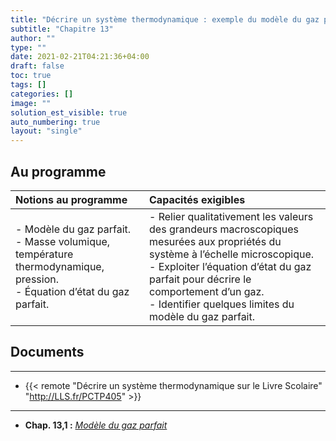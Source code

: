 ```yaml
---
title: "Décrire un système thermodynamique : exemple du modèle du gaz parfait"
subtitle: "Chapitre 13"
author: ""
type: ""
date: 2021-02-21T04:21:36+04:00
draft: false
toc: true
tags: []
categories: []
image: ""
solution_est_visible: true
auto_numbering: true
layout: "single"
---
```


## Au programme

| Notions au programme | Capacités exigibles |
| :---- | :---- |
| - Modèle du gaz parfait.<br />- Masse volumique, température thermodynamique, pression.<br />- Équation d’état du gaz parfait. | - Relier qualitativement les valeurs des grandeurs macroscopiques mesurées aux propriétés du système à l’échelle microscopique.<br />- Exploiter l’équation d’état du gaz parfait pour décrire le comportement d’un gaz.<br />- Identifier quelques limites du modèle du gaz parfait. |

## Documents

----

- {{< remote "Décrire un système thermodynamique sur le Livre Scolaire" "http://LLS.fr/PCTP405" >}}

----

- **Chap. 13,1 :** [*Modèle du gaz parfait*](1-cours)